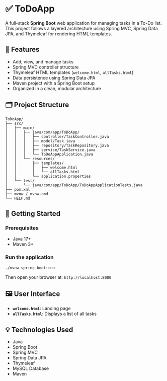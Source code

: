 

# ✅ ToDoApp

A full-stack **Spring Boot** web application for managing tasks in a To-Do list. This project follows a layered architecture using Spring MVC, Spring Data JPA, and Thymeleaf for rendering HTML templates.

## 🌟 Features

* Add, view, and manage tasks
* Spring MVC controller structure
* Thymeleaf HTML templates (`welcome.html`, `allTasks.html`)
* Data persistence using Spring Data JPA
* Maven project with a Spring Boot setup
* Organized in a clean, modular architecture

## 🗂 Project Structure

```
ToDoApp/
├── src/
│   ├── main/
│   │   ├── java/com/app/ToDoApp/
│   │   │   ├── controller/TaskController.java
│   │   │   ├── model/Task.java
│   │   │   ├── repository/TaskRepository.java
│   │   │   ├── service/TaskService.java
│   │   │   └── ToDoAppApplication.java
│   │   └── resources/
│   │       ├── templates/
│   │       │   ├── welcome.html
│   │       │   └── allTasks.html
│   │       └── application.properties
│   └── test/
│       └── java/com/app/ToDoApp/ToDoAppApplicationTests.java
├── pom.xml
├── mvnw / mvnw.cmd
└── HELP.md
```

## 🚀 Getting Started

### Prerequisites

* Java 17+
* Maven 3+

### Run the application

```bash
./mvnw spring-boot:run
```

Then open your browser at:
`http://localhost:8080`

## 🖼 User Interface

* **`welcome.html`**: Landing page
* **`allTasks.html`**: Displays a list of all tasks


## 💡 Technologies Used

* Java
* Spring Boot
* Spring MVC
* Spring Data JPA
* Thymeleaf
* MySQL Database
* Maven



